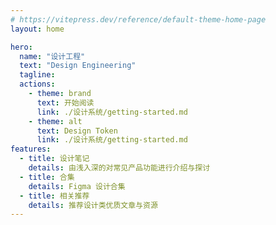 ```yaml
---
# https://vitepress.dev/reference/default-theme-home-page
layout: home

hero:
  name: "设计工程"
  text: "Design Engineering"
  tagline: 
  actions:
    - theme: brand
      text: 开始阅读
      link: ./设计系统/getting-started.md
    - theme: alt
      text: Design Token
      link: ./设计系统/getting-started.md
features:
  - title: 设计笔记
    details: 由浅入深的对常见产品功能进行介绍与探讨
  - title: 合集
    details: Figma 设计合集
  - title: 相关推荐
    details: 推荐设计类优质文章与资源
---
```

